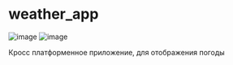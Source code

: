 # weather_app
![image](https://github.com/user-attachments/assets/b8af96de-5394-4758-b2b9-c953fa58e2eb)
![image](https://github.com/user-attachments/assets/7df58377-a00b-4d0f-8dd3-45d51b58ce97)


Кросс платформенное приложение, для отображения погоды
